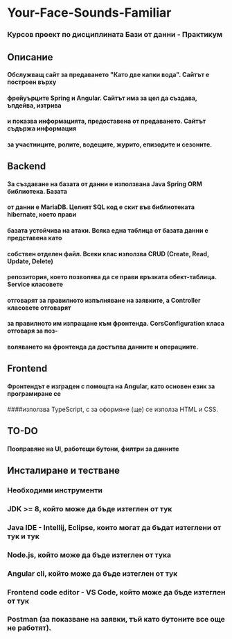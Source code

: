 # Your-Face-Sounds-Familiar
### Курсов проект по дисциплината Бази от данни - Практикум

## Описание
#### Обслужващ сайт за предаването "Като две капки вода". Сайтът е построен върху
#### фрейуърците Spring и Angular. Сайтът има за цел да създава, ъпдейва, изтрива 
#### и показва информацията, предоставена от предаването. Сайтът съдържа информация
#### за участниците, ролите, водещите, журито, епизодите и сезоните.

## Backend
#### За създаване на базата от данни е използвана Java Spring ORM библиотека. Базата 
#### от данни е MariaDB. Целият SQL код е скит във библиотеката hibernate, което прави
#### базата устойчива на атаки. Всяка една таблица от базата данни е представена като 
#### собствен отделен файл. Всеки клас използва CRUD  (Create, Read, Update, Delete)
#### репозитория, което позволява да се прави връзката обект-таблица. Service класовете
#### отговарят за правилното изпълняване на заявките, а Controller класовете отговарят
#### за правилното им изпращане към фронтенда. CorsConfiguration класа отговаря за поз-
#### воляването на фронтенда да достъпва данните и операциите.

## Frontend
#### Фронтендът е изграден с помощта на Angular, като основен език за програмиране се
####използва TypeScript, с за оформяне (ще) се използа HTML и CSS.


## TO-DO
#### Пооправяне на UI, работещи бутони, филтри за данните

## Инсталиране и тестване
### Необходими инструменти
### JDK >= 8, който може да бъде изтеглен от тук
### Java IDE - Intellij, Eclipse, които могат да бъдат изтеглени от тук и тук
### Node.js, който може да бъде изтеглен от тука
### Angular cli, който може да бъде изтеглен от тук
### Frontend code editor - VS Code, който може да бъде изтеглен от тук
### Postman (за показване на заявки, тъй като бутоните все още не работят).